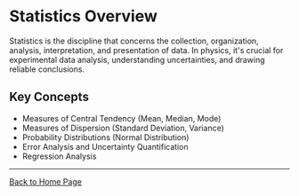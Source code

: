 # Statistics Overview

Statistics is the discipline that concerns the collection, organization, analysis, interpretation, and presentation of data. In physics, it's crucial for experimental data analysis, understanding uncertainties, and drawing reliable conclusions.

## Key Concepts
* Measures of Central Tendency (Mean, Median, Mode)
* Measures of Dispersion (Standard Deviation, Variance)
* Probability Distributions (Normal Distribution)
* Error Analysis and Uncertainty Quantification
* Regression Analysis

---
[Back to Home Page](../../../index.html)
